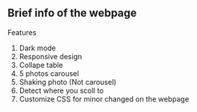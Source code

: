 ## Brief info of the webpage

Features
1. Dark mode
2. Responsive design
3. Collape table
4. 5 photos carousel
5. Shaking photo (Not carousel)
6. Detect where you scoll to 
7. Customize CSS for minor changed on the webpage